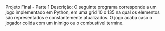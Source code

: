 Projeto Final - Parte 1
Descrição: O seguinte programa corresponde a um jogo implementado em Python, em uma grid 10 x 135 na qual os elementos
são representados e constantemente atualizados. O jogo acaba caso o jogador colida com um inimigo ou o combustível termine.
